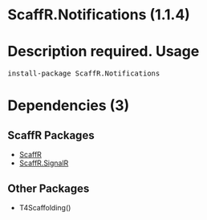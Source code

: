 ﻿ScaffR.Notifications (1.1.4)
======
Description required.
Usage
======
<pre>install-package ScaffR.Notifications</pre>
Dependencies (3)
=====

ScaffR Packages
------
* [ScaffR](https://github.com/wcpro/ScaffR/tree/master/src/ScaffR)
* [ScaffR.SignalR](https://github.com/wcpro/ScaffR/tree/master/src/ScaffR.SignalR)

Other Packages
------
* T4Scaffolding()
